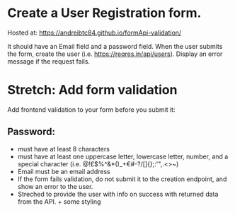 # Create a User Registration form.

Hosted at: https://andreibtc84.github.io/formApi-validation/

It should have an Email field and a password field. When the user submits the form, create the user (i.e. https://reqres.in/api/users). Display an error message if the request fails.

# Stretch: Add form validation

Add frontend validation to your form before you submit it:

## Password:

- must have at least 8 characters
- must have at least one uppercase letter, lowercase letter, number, and a special character (i.e. @!£$%^&\*()\_+€#-?/[]{};:'",.<>~)
- Email must be an email address
- If the form fails validation, do not submit it to the creation endpoint, and show an error to the user.
- Streched to provide the user with info on success with returned data from the API. + some styling
